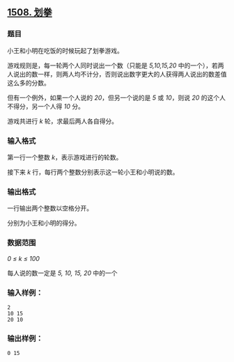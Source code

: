 ## [1508. 划拳](https://www.acwing.com/problem/content/1510/)

### 题目

小王和小明在吃饭的时候玩起了划拳游戏。

游戏规则是，每一轮两个人同时说出一个数（只能是 *5,10,15,20* 中的一个），若两人说出的数一样，则两人均不计分，否则说出数字更大的人获得两人说出的数差值这么多的分数。

但有一个例外，如果一个人说的 *20*，但另一个说的是 *5* 或 *10*，则说 *20* 的这个人不得分，另一个人得 *10* 分。

游戏共进行 *k* 轮，求最后两人各自得分。

### 输入格式

第一行一个整数 *k*，表示游戏进行的轮数。

接下来 *k* 行，每行两个整数分别表示这一轮小王和小明说的数。

### 输出格式

一行输出两个整数以空格分开。

分别为小王和小明的得分。

### 数据范围

*0 ≤ k ≤ 100*

每人说的数一定是 *5, 10, 15, 20* 中的一个

### 输入样例：

```
2
10 15
20 10
```

### 输出样例：

```
0 15
```
